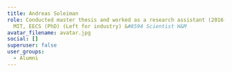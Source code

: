 ```yaml
---
title: Andreas Soleiman
role: Conducted master thesis and worked as a research assistant (2016-2019)/
  MIT, EECS (PhD) (Left for industry) &#8594 Scientist H&M
avatar_filename: avatar.jpg
social: []
superuser: false
user_groups:
  - Alumni
---
```

